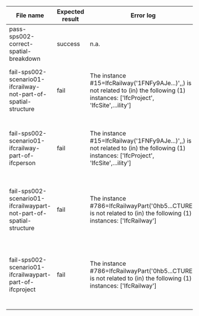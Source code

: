 | File name                                                           | Expected result | Error log                                                                                                                                 | Description                                                                                                       |
|---------------------------------------------------------------------|-----------------|-------------------------------------------------------------------------------------------------------------------------------------------|-------------------------------------------------------------------------------------------------------------------|
| pass-sps002-correct-spatial-breakdown                               | success         | n.a.                                                                                                                                      |                                                                                                                   |
| fail-sps002-scenario01-ifcrailway-not-part-of-spatial-structure     | fail            | The instance #15=IfcRailway('1FNFy9AJe...)',$,$) is not  related to (in) the following (1) instances: ['IfcProject', 'IfcSite',...ility'] | The #15=IfcRailway instance should be a part of #1=IFCPROJECT, but IFCRELAGGREGATES relation is not there         |
| fail-sps002-scenario01-ifcrailway-part-of-ifcperson                 | fail            | The instance #15=IfcRailway('1FNFy9AJe...)',$,$) is not  related to (in) the following (1) instances: ['IfcProject', 'IfcSite',...ility'] | The #15=IfcRailway instance should be a part of #1=IFCPROJECT, but IFCRELAGGREGATES points to #4=IFCPERSON        |
| fail-sps002-scenario01-ifcrailwaypart-not-part-of-spatial-structure | fail            | The instance #786=IfcRailwayPart('0hb5...CTURE.) is not  related to (in) the following (1) instances: ['IfcRailway']                      | The #786=IfcRailwayPart instance should be a part of #15=IFCRAILWAY, but IFCRELAGGREGATES relation is not there   |
| fail-sps002-scenario01-ifcrailwaypart-part-of-ifcproject            | fail            | The instance #786=IfcRailwayPart('0hb5...CTURE.) is not  related to (in) the following (1) instances: ['IfcRailway']                      | The #786=IfcRailwayPart instance should be a part of #15=IFCRAILWAY, but IFCRELAGGREGATES points to #1=IFCPROJECT |

